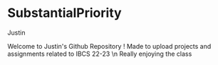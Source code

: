 # SubstantialPriority
Justin

Welcome to Justin's Github Repository !
Made to upload projects and assignments related to IBCS 22-23 \n
Really enjoying the class
